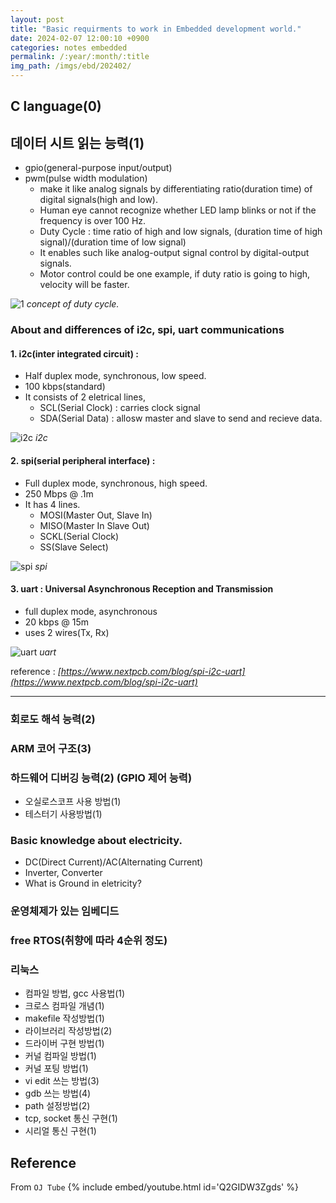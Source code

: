 ```yaml
---
layout: post
title: "Basic requirments to work in Embedded development world."
date: 2024-02-07 12:00:10 +0900
categories: notes embedded
permalink: /:year/:month/:title
img_path: /imgs/ebd/202402/
---
```


## C language(0)

## 데이터 시트 읽는 능력(1)
- gpio(general-purpose input/output)
- pwm(pulse width modulation)
    - make it like analog signals by differentiating ratio(duration time) of digital signals(high and low). 
    - Human eye cannot recognize whether LED lamp blinks or not if the frequency is over 100 Hz.
    - Duty Cycle : time ratio of high and low signals, (duration time of high signal)/(duration time of low signal) 
    - It enables such like analog-output signal control by digital-output signals.
    - Motor control could be one example, if duty ratio is going to high, velocity will be faster.

![1](DutyCycle.jpg)
 _concept of duty cycle._

### About and differences of i2c, spi, uart communications

#### 1. i2c(inter integrated circuit) : 
- Half duplex mode, synchronous, low speed.
- 100 kbps(standard)
- It consists of 2 eletrical lines, 
    - SCL(Serial Clock) : carries clock signal
    - SDA(Serial Data) : allosw master and slave to send and recieve data.

![i2c](I2C-layout.png)
_i2c_

#### 2. spi(serial peripheral interface) : 
- Full duplex mode, synchronous, high speed.
- 250 Mbps @ .1m
- It has 4 lines. 
    - MOSI(Master Out, Slave In)
    - MISO(Master In Slave Out)
    - SCKL(Serial Clock)
    - SS(Slave Select)

![spi](SPI-bus.png)
_spi_

#### 3. uart : Universal Asynchronous Reception and Transmission
- full duplex mode, asynchronous
- 20 kbps @ 15m	
- uses 2 wires(Tx, Rx)

![uart](uart.png)
_uart_

reference : *[https://www.nextpcb.com/blog/spi-i2c-uart](https://www.nextpcb.com/blog/spi-i2c-uart)*

---

### 회로도 해석 능력(2)

### ARM 코어 구조(3)

### 하드웨어 디버깅 능력(2) (GPIO 제어 능력)
- 오실로스코프 사용 방법(1)
- 테스터기 사용방법(1)

### Basic knowledge about electricity.
- DC(Direct Current)/AC(Alternating Current)
- Inverter, Converter
- What is Ground in eletricity?

### 운영체제가 있는 임베디드

### free RTOS(취향에 따라 4순위 정도)

### 리눅스
- 컴파일 방법, gcc 사용법(1)
- 크로스 컴파일 개념(1)
- makefile 작성방법(1)
- 라이브러리 작성방법(2)
- 드라이버 구현 방법(1)
- 커널 컴파일 방법(1)
- 커널 포팅 방법(1)
- vi edit 쓰는 방법(3)
- gdb 쓰는 방법(4)
- path 설정방법(2)
- tcp, socket 통신 구현(1)
- 시리얼 통신 구현(1)

## Reference 
From `OJ Tube`
{% include embed/youtube.html id='Q2GIDW3Zgds' %}